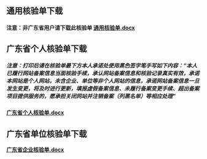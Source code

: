 ## 通用核验单下载

#### 注意：非广东省用户请下载此核验单 [通用核验单.docx](https://badownload.s3.cn-north-1.jdcloud-oss.com/heyandan/quanguohyd.jpg)

## 广东省个人核验单下载

##### 注意：打印后请在核验单最下方本人承诺处使用黑色签字笔手写如下内容：“本人已履行网站备案信息当面核验手续，承认网站备案信息和核验记录真实有效，承诺本网站是个人网站，未含企业、单位等非个人网站的信息，承诺网站备案信息一旦发生变更，将及时进行更新，填报虚假备案信息、未履行备案变更手续、超出备案项目提供服务的，愿承担关闭网站并注销备案（列黑名单）等相应处理”

**[广东省个人核验单.docx](https://badownload.s3.cn-north-1.jdcloud-oss.com/heyandan/guangdonggeren.pdf)**

## 广东省单位核验单下载

**[广东省企业核验单.docx](https://badownload.s3.cn-north-1.jdcloud-oss.com/heyandan/guangdongdanwei.pdf)**
